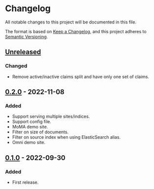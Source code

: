 # Changelog

All notable changes to this project will be documented in this file.

The format is based on [Keep a Changelog](https://keepachangelog.com/en/1.0.0/),
and this project adheres to [Semantic Versioning](https://semver.org/spec/v2.0.0.html).

## [Unreleased]

### Changed

- Remove active/inactive claims split and have only one set of claims.

## [0.2.0] - 2022-11-08

### Added

- Support serving multiple sites/indices.
- Support config file.
- MoMA demo site.
- Filter on size of documents.
- Filter on source index when using ElasticSearch alias.
- Omni demo site.

## [0.1.0] - 2022-09-30

### Added

- First release.

[unreleased]: https://gitlab.com/peerdb/search/-/compare/v0.2.0...main
[0.2.0]: https://gitlab.com/peerdb/search/-/compare/v0.1.0...v0.2.0
[0.1.0]: https://gitlab.com/peerdb/search/-/tags/v0.1.0

<!-- markdownlint-disable-file MD024 -->
